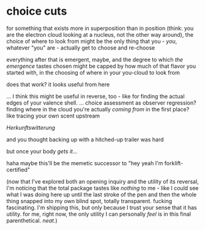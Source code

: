 # choice cuts

for something that exists more in superposition than in position (think: you are the electron cloud looking at a nucleus, not the other way around), the choice of where to look from might be the only thing that you - _you_, whatever "you" are - actually get to choose and re-choose

everything after that is emergent, maybe, and the degree to which _the emergence_ tastes chosen might be capped by how much of that flavor you started with, in the choosing of where in your you-cloud to look from

does that work? it looks useful from here

... I think this might be useful in reverse, too - like for finding the actual edges of your valence shell. ... choice assessment as observer regression? finding where in the cloud you're actually _coming from_ in the first place? like tracing your own scent upstream

_Herkunftswitterung_

and you thought backing up with a hitched-up trailer was hard

but once your body _gets it_...

haha maybe this'll be the memetic successor to "hey yeah I'm forklift-certified"

(now that I've explored both an opening inquiry and the utility of its reversal, I'm noticing that the total package tastes like _nothing_ to me - like I could see what I was doing here up until the last stroke of the pen and then the whole thing snapped into my own blind spot, totally transparent. fucking fascinating. I'm shipping this, but only because I trust your sense that it has utility. for me, right now, the only utility I can personally _feel_ is in this final parenthetical. _neat._)
